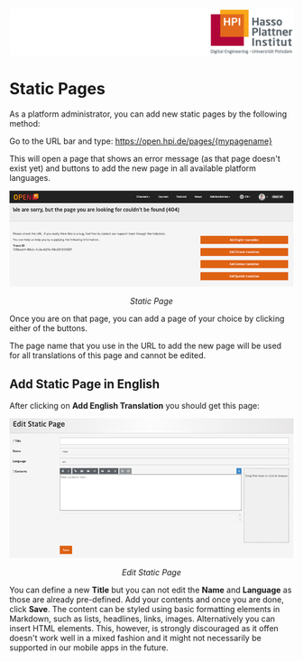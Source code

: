 ![HPI Logo](../img/HPI_Logo.png)

# Static Pages

As a platform administrator, you can add new static pages by the following method:

Go to the URL bar and type:
https://open.hpi.de/pages/{mypagename}

This will open a page that shows an error message (as that page doesn't exist yet) and buttons to add the new page in all available platform languages.
    
<center>  

![adding video](../img/platformadministration/static.png)

*Static Page*
</center>

Once you are on that page, you can add a page of your choice by clicking either of the buttons.  

The page name that you use in the URL to add the new page will be used for all translations of this page and cannot be edited.


## Add Static Page in English

After clicking on **Add English Translation** you should get this page:

<center>  

![add static page](../img/platformadministration/add_static.png)

*Edit Static Page*
</center>

You can define a new **Title** but you can not edit the **Name**  and **Language** as those are already pre-defined. Add your contents and once you are done, click **Save**.
The content can be styled using basic formatting elements in Markdown, such as lists, headlines, links, images. Alternatively you can insert HTML elements. This, however, is strongly discouraged as it offen doesn't work well in a mixed fashion and it might not necessarily be supported in our mobile apps in the future.

